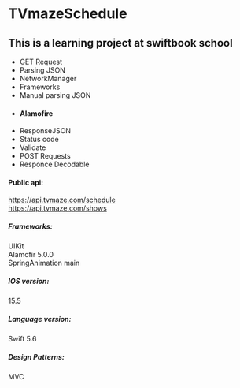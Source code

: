 # TVmazeSchedule

## This is a learning project at swiftbook school

+ GET Request
+ Parsing JSON
+ NetworkManager
+ Frameworks
+ Manual parsing JSON
+ #### Alamofire
+ ResponseJSON
+ Status code
+ Validate
+ POST Requests
+ Responce Decodable

#### Public api:
https://api.tvmaze.com/schedule  <br/>https://api.tvmaze.com/shows

##### Frameworks: 
UIKit<br/>Alamofir 5.0.0<br/>SpringAnimation main

##### IOS version: 
15.5<br/>
##### Language version:
Swift 5.6
##### Design Patterns:
MVC 


